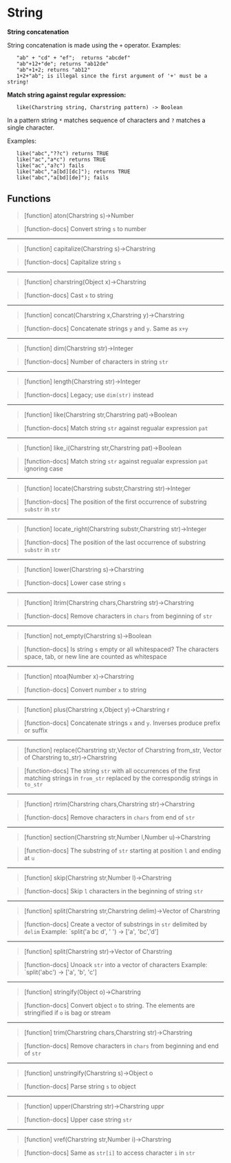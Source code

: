 # String
__String concatenation__

String concatenation is made using the `+` operator. Examples:
```
   "ab" + "cd" + "ef";  returns "abcdef"
   "ab"+12+"de"; returns "ab12de"
   "ab"+1+2; returns "ab12"
   1+2+"ab"; is illegal since the first argument of '+' must be a string!
```

__Match string against regular expression:__
```
   like(Charstring string, Charstring pattern) -> Boolean
```

In a pattern string `*` matches sequence of characters and `?` matches
a single character.

Examples:
```
   like("abc","??c") returns TRUE
   like("ac","a*c") returns TRUE
   like("ac","a?c") fails
   like("abc","a[bd][dc]"); returns TRUE
   like("abc","a[bd][de]"); fails
```

## Functions

> [function]
> aton(Charstring s)->Number

> [function-docs]
> Convert string `s` to number 



___

> [function]
> capitalize(Charstring s)->Charstring

> [function-docs]
> Capitalize string `s` 



___

> [function]
> charstring(Object x)->Charstring

> [function-docs]
> Cast `x` to string 



___

> [function]
> concat(Charstring x,Charstring y)->Charstring

> [function-docs]
> Concatenate strings `y` and `y`. Same as `x+y` 



___

> [function]
> dim(Charstring str)->Integer

> [function-docs]
> Number of characters in string `str` 



___

> [function]
> length(Charstring str)->Integer

> [function-docs]
> Legacy; use `dim(str)` instead 



___

> [function]
> like(Charstring str,Charstring pat)->Boolean

> [function-docs]
> Match string `str` against regualar expression `pat` 



___

> [function]
> like_i(Charstring str,Charstring pat)->Boolean

> [function-docs]
> Match string `str` against regualar expression `pat` ignoring case 



___

> [function]
> locate(Charstring substr,Charstring str)->Integer

> [function-docs]
> The position of the first occurrence of substring `substr` in `str` 



___

> [function]
> locate_right(Charstring substr,Charstring str)->Integer

> [function-docs]
> The position of the last occurrence of substring `substr` in `str` 



___

> [function]
> lower(Charstring s)->Charstring

> [function-docs]
> Lower case string `s` 



___

> [function]
> ltrim(Charstring chars,Charstring str)->Charstring

> [function-docs]
> Remove characters in `chars` from beginning of `str` 



___

> [function]
> not_empty(Charstring s)->Boolean

> [function-docs]
> Is string `s` empty or all whitespaced? 
>      The characters space, tab, or new line are counted as whitespace 



___

> [function]
> ntoa(Number x)->Charstring

> [function-docs]
> Convert number `x` to string 



___

> [function]
> plus(Charstring x,Object y)->Charstring r

> [function-docs]
> Concatenate strings `x` and `y`. Inverses produce prefix or suffix 



___

> [function]
> replace(Charstring str,Vector of Charstring from_str,
       Vector of Charstring to_str)->Charstring

> [function-docs]
> The string `str` with all occurrences of the first matching
>      strings in `from_str` replaced by the correspondig strings in `to_str` 



___

> [function]
> rtrim(Charstring chars,Charstring str)->Charstring

> [function-docs]
> Remove characters in `chars` from end of `str` 



___

> [function]
> section(Charstring str,Number l,Number u)->Charstring

> [function-docs]
> The substring of `str` starting at position `l` and ending at `u` 



___

> [function]
> skip(Charstring str,Number l)->Charstring

> [function-docs]
> Skip `l` characters in the beginning of string `str` 



___

> [function]
> split(Charstring str,Charstring delim)->Vector of Charstring

> [function-docs]
> Create a vector of substrings in `str` delimited by `delim` 
>      Example: `split('a bc d', ' ') -> ['a', 'bc','d'] 



___

> [function]
> split(Charstring str)->Vector of Charstring

> [function-docs]
> Unoack `str` into a vector of characters
>      Example: `split('abc') -> ['a', 'b', 'c'] 



___

> [function]
> stringify(Object o)->Charstring

> [function-docs]
> Convert object `o` to string.
>      The elements are stringified if `o` is bag or stream 



___

> [function]
> trim(Charstring chars,Charstring str)->Charstring

> [function-docs]
> Remove characters in `chars` from beginning and end of `str` 



___

> [function]
> unstringify(Charstring s)->Object o

> [function-docs]
> Parse string `s` to object 



___

> [function]
> upper(Charstring str)->Charstring uppr

> [function-docs]
> Upper case string `str` 



___

> [function]
> vref(Charstring str,Number i)->Charstring

> [function-docs]
> Same as `str[i]` to access character `i` in `str` 


